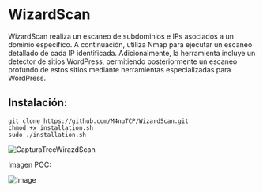 # WizardScan
WizardScan realiza un escaneo de subdominios e IPs asociados a un dominio específico. A continuación, utiliza Nmap para ejecutar un escaneo detallado de cada IP identificada. Adicionalmente, la herramienta incluye un detector de sitios WordPress, permitiendo posteriormente un escaneo profundo de estos sitios mediante herramientas especializadas para WordPress.

## Instalación:

```
git clone https://github.com/M4nuTCP/WizardScan.git
chmod +x installation.sh
sudo ./installation.sh
```

![CapturaTreeWirazdScan](https://github.com/M4nuTCP/WizardScan/assets/96147300/402dcbe2-0c3a-4d7f-a52f-dad8fc6fce39)

Imagen POC:

![image](https://github.com/M4nuTCP/WizardScan/assets/96147300/f8ea02b1-bfd4-41a8-9b55-6674d6b76049)
